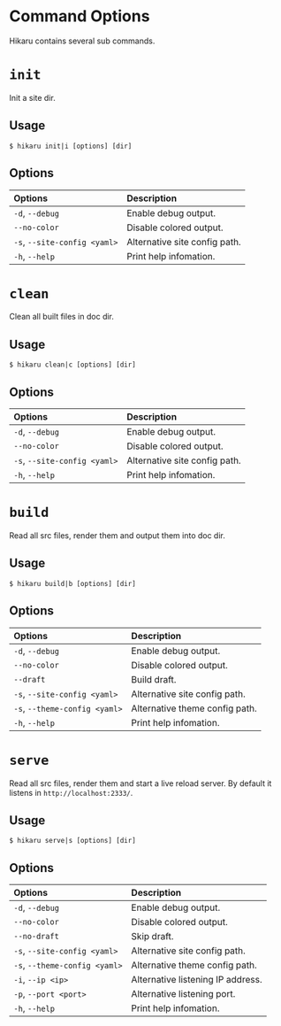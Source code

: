 Command Options
===============

Hikaru contains several sub commands.

# `init`

Init a site dir.

## Usage

```
$ hikaru init|i [options] [dir]
```

## Options

| Options                      | Description                   |
| :--------------------------- | :---------------------------- |
| `-d`, `--debug`              | Enable debug output.          |
| `--no-color`                 | Disable colored output.       |
| `-s`, `--site-config <yaml>` | Alternative site config path. |
| `-h`, `--help`               | Print help infomation.        |

# `clean`

Clean all built files in doc dir.

## Usage

```
$ hikaru clean|c [options] [dir]
```

## Options

| Options                      | Description                   |
| :--------------------------- | :---------------------------- |
| `-d`, `--debug`              | Enable debug output.          |
| `--no-color`                 | Disable colored output.       |
| `-s`, `--site-config <yaml>` | Alternative site config path. |
| `-h`, `--help`               | Print help infomation.        |

# `build`

Read all src files, render them and output them into doc dir.

## Usage

```
$ hikaru build|b [options] [dir]
```

## Options

| Options                       | Description                    |
| :---------------------------- | :----------------------------- |
| `-d`, `--debug`               | Enable debug output.           |
| `--no-color`                  | Disable colored output.        |
| `--draft`                     | Build draft.                   |
| `-s`, `--site-config <yaml>`  | Alternative site config path.  |
| `-s`, `--theme-config <yaml>` | Alternative theme config path. |
| `-h`, `--help`                | Print help infomation.         |

# `serve`

Read all src files, render them and start a live reload server. By default it listens in `http://localhost:2333/`.

## Usage

```
$ hikaru serve|s [options] [dir]
```

## Options

| Options                       | Description                            |
| :---------------------------- | :------------------------------------- |
| `-d`, `--debug`               | Enable debug output.                   |
| `--no-color`                  | Disable colored output.                |
| `--no-draft`                  | Skip draft.                            |
| `-s`, `--site-config <yaml>`  | Alternative site config path.          |
| `-s`, `--theme-config <yaml>` | Alternative theme config path.         |
| `-i`, `--ip <ip>`             | Alternative listening IP address.      |
| `-p`, `--port <port>`         | Alternative listening port.            |
| `-h`, `--help`                | Print help infomation.                 |
